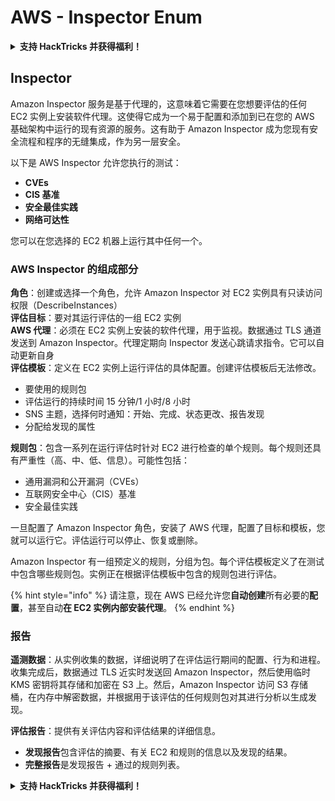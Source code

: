 # AWS - Inspector Enum

<details>

<summary><strong>支持 HackTricks 并获得福利！</strong></summary>

* 如果您想在 HackTricks 中看到您的公司广告，或者如果您想访问 PEASS 的最新版本或下载 PDF 版的 HackTricks，请查看[**订阅计划**](https://github.com/sponsors/carlospolop)！
* 获取[**官方 PEASS 和 HackTricks 商品**](https://peass.creator-spring.com)
* 发现[**PEASS 家族**](https://opensea.io/collection/the-peass-family)，我们的独家[**NFT**](https://opensea.io/collection/the-peass-family)收藏品
* **加入** 💬 [**Discord 群组**](https://discord.gg/hRep4RUj7f) 或 [**Telegram 群组**](https://t.me/peass) 或 **关注**我的 **Twitter** 🐦 [**@carlospolopm**](https://twitter.com/carlospolopm)**。**
* **通过向** [**HackTricks**](https://github.com/carlospolop/hacktricks) **和** [**HackTricks Cloud**](https://github.com/carlospolop/hacktricks-cloud) **github 仓库提交 PR 来分享您的黑客技巧。**

</details>

## Inspector

Amazon Inspector 服务是基于代理的，这意味着它需要在您想要评估的任何 EC2 实例上安装软件代理。这使得它成为一个易于配置和添加到已在您的 AWS 基础架构中运行的现有资源的服务。这有助于 Amazon Inspector 成为您现有安全流程和程序的无缝集成，作为另一层安全。

以下是 AWS Inspector 允许您执行的测试：

* **CVEs**
* **CIS 基准**
* **安全最佳实践**
* **网络可达性**

您可以在您选择的 EC2 机器上运行其中任何一个。

### AWS Inspector 的组成部分

**角色**：创建或选择一个角色，允许 Amazon Inspector 对 EC2 实例具有只读访问权限（DescribeInstances）\
**评估目标**：要对其运行评估的一组 EC2 实例\
**AWS 代理**：必须在 EC2 实例上安装的软件代理，用于监视。数据通过 TLS 通道发送到 Amazon Inspector。代理定期向 Inspector 发送心跳请求指令。它可以自动更新自身\
**评估模板**：定义在 EC2 实例上运行评估的具体配置。创建评估模板后无法修改。

* 要使用的规则包
* 评估运行的持续时间 15 分钟/1 小时/8 小时
* SNS 主题，选择何时通知：开始、完成、状态更改、报告发现
* 分配给发现的属性

**规则包**：包含一系列在运行评估时针对 EC2 进行检查的单个规则。每个规则还具有严重性（高、中、低、信息）。可能性包括：

* 通用漏洞和公开漏洞（CVEs）
* 互联网安全中心（CIS）基准
* 安全最佳实践

一旦配置了 Amazon Inspector 角色，安装了 AWS 代理，配置了目标和模板，您就可以运行它。评估运行可以停止、恢复或删除。

Amazon Inspector 有一组预定义的规则，分组为包。每个评估模板定义了在测试中包含哪些规则包。实例正在根据评估模板中包含的规则包进行评估。

{% hint style="info" %}
请注意，现在 AWS 已经允许您**自动创建**所有必要的**配置**，甚至自动**在 EC2 实例内部安装代理**。
{% endhint %}

### **报告**

**遥测数据**：从实例收集的数据，详细说明了在评估运行期间的配置、行为和进程。收集完成后，数据通过 TLS 近实时发送回 Amazon Inspector，然后使用临时 KMS 密钥将其存储和加密在 S3 上。然后，Amazon Inspector 访问 S3 存储桶，在内存中解密数据，并根据用于该评估的任何规则包对其进行分析以生成发现。

**评估报告**：提供有关评估内容和评估结果的详细信息。

* **发现报告**包含评估的摘要、有关 EC2 和规则的信息以及发现的结果。
* **完整报告**是发现报告 + 通过的规则列表。

<details>

<summary><strong>支持 HackTricks 并获得福利！</strong></summary>

* 如果您想在 HackTricks 中看到您的公司广告，或者如果您想访问 PEASS 的最新版本或下载 PDF 版的 HackTricks，请查看[**订阅计划**](https://github.com/sponsors/carlospolop)！
* 获取[**官方 PEASS 和 HackTricks 商品**](https://peass.creator-spring.com)
* 发现[**PEASS 家族**](https://opensea.io/collection/the-peass-family)，我们的独家[**NFT**](https://opensea.io/collection/the-peass-family)收藏品
* **加入** 💬 [**Discord 群组**](https://discord.gg/hRep4RUj7f) 或 [**Telegram 群组**](https://t.me/peass) 或 **关注**我的 **Twitter** 🐦 [**@carlospolopm**](https://twitter.com/carlospolopm)**。**
* **通过向** [**HackTricks**](https://github.com/carlospolop/hacktricks) **和** [**HackTricks Cloud**](https://github.com/carlospolop/hacktricks-cloud) **github 仓库提交 PR 来分享您的黑客技巧。**

</details>
